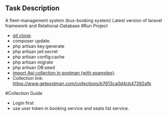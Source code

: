 
## Task Description 

A fleet-management system (bus-booking system) Latest version of laravel framework and Relational-Database
#Run Project

- [git clone](https://github.com/fatmaabdelrahman/fleet-management-system.git).
- composer update.
- php artisan key:generate
- php artisan jwt:secret
- php artisan config:cache
- php artisan migrate
- php artisan DB:seed
- [import Api collection in postman (with examples)](https://www.getpostman.com/collections/b7613ca0d4cb47392afb).
-  Collection link: https://www.getpostman.com/collections/b7613ca0d4cb47392afb

#Collection Guide 

- Login first 
- use user token in booking service and seats list service.


